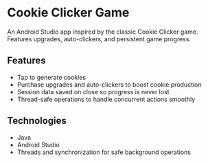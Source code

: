 # Cookie Clicker Game

An Android Studio app inspired by the classic Cookie Clicker game. Features upgrades, auto-clickers, and persistent game progress.

## Features
- Tap to generate cookies
- Purchase upgrades and auto-clickers to boost cookie production
- Session data saved on close so progress is never lost
- Thread-safe operations to handle concurrent actions smoothly

## Technologies
- Java
- Android Studio
- Threads and synchronization for safe background operations
